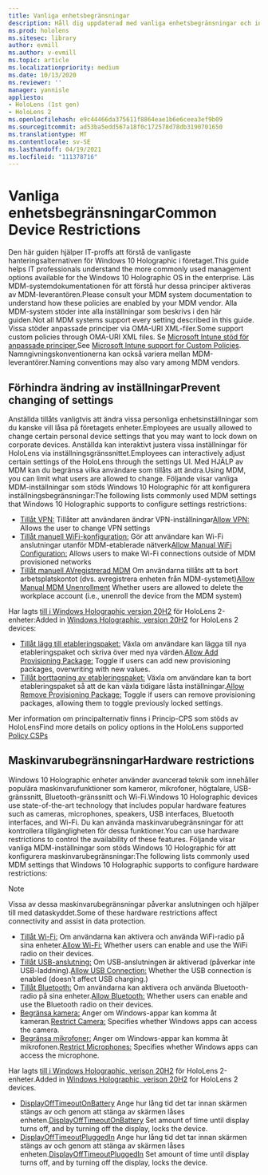 ```yaml
---
title: Vanliga enhetsbegränsningar
description: Håll dig uppdaterad med vanliga enhetsbegränsningar och inställningar för HoloLens Mixed Reality-enheten.
ms.prod: hololens
ms.sitesec: library
author: evmill
ms.author: v-evmill
ms.topic: article
ms.localizationpriority: medium
ms.date: 10/13/2020
ms.reviewer: ''
manager: yannisle
appliesto:
- HoloLens (1st gen)
- HoloLens 2
ms.openlocfilehash: e9c44466da375611f8864eae1b6e6ceea3ef9b09
ms.sourcegitcommit: ad53ba5edd567a18f0c172578d78db3190701650
ms.translationtype: MT
ms.contentlocale: sv-SE
ms.lasthandoff: 04/19/2021
ms.locfileid: "111378716"
---
```

# <a name="common-device-restrictions"></a><span data-ttu-id="846ce-103">Vanliga enhetsbegränsningar</span><span class="sxs-lookup"><span data-stu-id="846ce-103">Common Device Restrictions</span></span> 

<span data-ttu-id="846ce-104">Den här guiden hjälper IT-proffs att förstå de vanligaste hanteringsalternativen för Windows 10 Holographic i företaget.</span><span class="sxs-lookup"><span data-stu-id="846ce-104">This guide helps IT professionals understand the more commonly used management options available for the Windows 10 Holographic OS in the enterprise.</span></span> <span data-ttu-id="846ce-105">Läs MDM-systemdokumentationen för att förstå hur dessa principer aktiveras av MDM-leverantören.</span><span class="sxs-lookup"><span data-stu-id="846ce-105">Please consult your MDM system documentation to understand how these policies are enabled by your MDM vendor.</span></span> <span data-ttu-id="846ce-106">Alla MDM-system stöder inte alla inställningar som beskrivs i den här guiden.</span><span class="sxs-lookup"><span data-stu-id="846ce-106">Not all MDM systems support every setting described in this guide.</span></span> <span data-ttu-id="846ce-107">Vissa stöder anpassade principer via OMA-URI XML-filer.</span><span class="sxs-lookup"><span data-stu-id="846ce-107">Some support custom policies through OMA-URI XML files.</span></span> <span data-ttu-id="846ce-108">Se [Microsoft Intune stöd för anpassade principer.](https://docs.microsoft.com/mem/intune/configuration/custom-settings-windows-10)</span><span class="sxs-lookup"><span data-stu-id="846ce-108">See [Microsoft Intune support for Custom Policies](https://docs.microsoft.com/mem/intune/configuration/custom-settings-windows-10).</span></span> <span data-ttu-id="846ce-109">Namngivningskonventionerna kan också variera mellan MDM-leverantörer.</span><span class="sxs-lookup"><span data-stu-id="846ce-109">Naming conventions may also vary among MDM vendors.</span></span>

## <a name="prevent-changing-of-settings"></a><span data-ttu-id="846ce-110">Förhindra ändring av inställningar</span><span class="sxs-lookup"><span data-stu-id="846ce-110">Prevent changing of settings</span></span>
<span data-ttu-id="846ce-111">Anställda tillåts vanligtvis att ändra vissa personliga enhetsinställningar som du kanske vill låsa på företagets enheter.</span><span class="sxs-lookup"><span data-stu-id="846ce-111">Employees are usually allowed to change certain personal device settings that you may want to lock down on corporate devices.</span></span> <span data-ttu-id="846ce-112">Anställda kan interaktivt justera vissa inställningar för HoloLens via inställningsgränssnittet.</span><span class="sxs-lookup"><span data-stu-id="846ce-112">Employees can interactively adjust certain settings of the HoloLens through the settings UI.</span></span> <span data-ttu-id="846ce-113">Med HJÄLP av MDM kan du begränsa vilka användare som tillåts att ändra.</span><span class="sxs-lookup"><span data-stu-id="846ce-113">Using MDM, you can limit what users are allowed to change.</span></span> <span data-ttu-id="846ce-114">Följande visar vanliga MDM-inställningar som stöds Windows 10 Holographic för att konfigurera inställningsbegränsningar:</span><span class="sxs-lookup"><span data-stu-id="846ce-114">The following lists commonly used MDM settings that Windows 10 Holographic supports to configure settings restrictions:</span></span>
-   <span data-ttu-id="846ce-115">[Tillåt VPN:](https://docs.microsoft.com/windows/client-management/mdm/policy-csp-settings#settings-allowvpn) Tillåter att användaren ändrar VPN-inställningar</span><span class="sxs-lookup"><span data-stu-id="846ce-115">[Allow VPN:](https://docs.microsoft.com/windows/client-management/mdm/policy-csp-settings#settings-allowvpn) Allows the user to change VPN settings</span></span>
-   <span data-ttu-id="846ce-116">[Tillåt manuell WiFi-konfiguration:](https://docs.microsoft.com/windows/client-management/mdm/policy-csp-wifi#wifi-allowmanualwificonfiguration) Gör att användare kan Wi-Fi anslutningar utanför MDM-etablerade nätverk</span><span class="sxs-lookup"><span data-stu-id="846ce-116">[Allow Manual WiFi Configuration:](https://docs.microsoft.com/windows/client-management/mdm/policy-csp-wifi#wifi-allowmanualwificonfiguration) Allows users to make Wi-Fi connections outside of MDM provisioned networks</span></span>
-   <span data-ttu-id="846ce-117">[Tillåt manuell AVregistrerad MDM](https://docs.microsoft.com/windows/client-management/mdm/policy-csp-experience#experience-allowmanualmdmunenrollment) Om användarna tillåts att ta bort arbetsplatskontot (dvs. avregistrera enheten från MDM-systemet)</span><span class="sxs-lookup"><span data-stu-id="846ce-117">[Allow Manual MDM Unenrollment](https://docs.microsoft.com/windows/client-management/mdm/policy-csp-experience#experience-allowmanualmdmunenrollment) Whether users are allowed to delete the workplace account (i.e., unenroll the device from the MDM system)</span></span>

<span data-ttu-id="846ce-118">Har lagts [till i Windows Holographic version 20H2](hololens-release-notes.md#windows-holographic-version-20h2) för HoloLens 2-enheter:</span><span class="sxs-lookup"><span data-stu-id="846ce-118">Added in [Windows Holographic, version 20H2](hololens-release-notes.md#windows-holographic-version-20h2) for HoloLens 2 devices:</span></span>
- <span data-ttu-id="846ce-119">[Tillåt lägg till etableringspaket:](https://docs.microsoft.com/windows/client-management/mdm/policy-csp-security#security-allowaddprovisioningpackage) Växla om användare kan lägga till nya etableringspaket och skriva över med nya värden.</span><span class="sxs-lookup"><span data-stu-id="846ce-119">[Allow Add Provisioning Package:](https://docs.microsoft.com/windows/client-management/mdm/policy-csp-security#security-allowaddprovisioningpackage) Toggle if users can add new provisioning packages, overwriting with new values.</span></span>
- <span data-ttu-id="846ce-120">[Tillåt borttagning av etableringspaket:](https://docs.microsoft.com/windows/client-management/mdm/policy-csp-security#security-allowremoveprovisioningpackage) Växla om användare kan ta bort etableringspaket så att de kan växla tidigare låsta inställningar.</span><span class="sxs-lookup"><span data-stu-id="846ce-120">[Allow Remove Provisioning Package:](https://docs.microsoft.com/windows/client-management/mdm/policy-csp-security#security-allowremoveprovisioningpackage) Toggle if users can remove provisioning packages, allowing them to toggle previously locked settings.</span></span>

<span data-ttu-id="846ce-121">Mer information om principalternativ finns i [](https://docs.microsoft.com/windows/client-management/mdm/policy-csps-supported-by-hololens2) Princip-CPS som stöds av HoloLens</span><span class="sxs-lookup"><span data-stu-id="846ce-121">Find more details on policy options in the HoloLens supported [Policy CSPs](https://docs.microsoft.com/windows/client-management/mdm/policy-csps-supported-by-hololens2)</span></span>

## <a name="hardware-restrictions"></a><span data-ttu-id="846ce-122">Maskinvarubegränsningar</span><span class="sxs-lookup"><span data-stu-id="846ce-122">Hardware restrictions</span></span>
<span data-ttu-id="846ce-123">Windows 10 Holographic enheter använder avancerad teknik som innehåller populära maskinvarufunktioner som kameror, mikrofoner, högtalare, USB-gränssnitt, Bluetooth-gränssnitt och Wi-Fi.</span><span class="sxs-lookup"><span data-stu-id="846ce-123">Windows 10 Holographic devices use state-of-the-art technology that includes popular hardware features such as cameras, microphones, speakers, USB interfaces, Bluetooth interfaces, and Wi-Fi.</span></span> <span data-ttu-id="846ce-124">Du kan använda maskinvarubegränsningar för att kontrollera tillgängligheten för dessa funktioner.</span><span class="sxs-lookup"><span data-stu-id="846ce-124">You can use hardware restrictions to control the availability of these features.</span></span>
<span data-ttu-id="846ce-125">Följande visar vanliga MDM-inställningar som stöds Windows 10 Holographic för att konfigurera maskinvarubegränsningar:</span><span class="sxs-lookup"><span data-stu-id="846ce-125">The following lists commonly used MDM settings that Windows 10 Holographic supports to configure hardware restrictions:</span></span>

> [!NOTE]
> <span data-ttu-id="846ce-126">Vissa av dessa maskinvarubegränsningar påverkar anslutningen och hjälper till med dataskyddet.</span><span class="sxs-lookup"><span data-stu-id="846ce-126">Some of these hardware restrictions affect connectivity and assist in data protection.</span></span>

-   <span data-ttu-id="846ce-127">[Tillåt Wi-Fi:](https://docs.microsoft.com/windows/client-management/mdm/policy-csp-wifi#wifi-allowwifi) Om användarna kan aktivera och använda WiFi-radio på sina enheter.</span><span class="sxs-lookup"><span data-stu-id="846ce-127">[Allow Wi-Fi:](https://docs.microsoft.com/windows/client-management/mdm/policy-csp-wifi#wifi-allowwifi) Whether users can enable and use the WiFi radio on their devices.</span></span>
-   <span data-ttu-id="846ce-128">[Tillåt USB-anslutning:](https://docs.microsoft.com/windows/client-management/mdm/policy-csp-connectivity#connectivity-allowusbconnection) Om USB-anslutningen är aktiverad (påverkar inte USB-laddning).</span><span class="sxs-lookup"><span data-stu-id="846ce-128">[Allow USB Connection:](https://docs.microsoft.com/windows/client-management/mdm/policy-csp-connectivity#connectivity-allowusbconnection) Whether the USB connection is enabled (doesn’t affect USB charging.)</span></span>
-   <span data-ttu-id="846ce-129">[Tillåt Bluetooth:](https://docs.microsoft.com/windows/client-management/mdm/policy-csp-connectivity#connectivity-allowbluetooth) Om användarna kan aktivera och använda Bluetooth-radio på sina enheter.</span><span class="sxs-lookup"><span data-stu-id="846ce-129">[Allow Bluetooth:](https://docs.microsoft.com/windows/client-management/mdm/policy-csp-connectivity#connectivity-allowbluetooth) Whether users can enable and use the Bluetooth radio on their devices.</span></span>
-   <span data-ttu-id="846ce-130">[Begränsa kamera:](https://docs.microsoft.com/windows/client-management/mdm/policy-csp-privacy#privacy-letappsaccesscamera) Anger om Windows-appar kan komma åt kameran.</span><span class="sxs-lookup"><span data-stu-id="846ce-130">[Restrict Camera:](https://docs.microsoft.com/windows/client-management/mdm/policy-csp-privacy#privacy-letappsaccesscamera) Specifies whether Windows apps can access the camera.</span></span>
-   <span data-ttu-id="846ce-131">[Begränsa mikrofoner:](https://docs.microsoft.com/windows/client-management/mdm/policy-csp-privacy#privacy-letappsaccessmicrophone) Anger om Windows-appar kan komma åt mikrofonen.</span><span class="sxs-lookup"><span data-stu-id="846ce-131">[Restrict Microphones:](https://docs.microsoft.com/windows/client-management/mdm/policy-csp-privacy#privacy-letappsaccessmicrophone) Specifies whether Windows apps can access the microphone.</span></span>

<span data-ttu-id="846ce-132">Har lagts [till i Windows Holographic, verison 20H2](hololens-release-notes.md#windows-holographic-version-20h2) för HoloLens 2-enheter.</span><span class="sxs-lookup"><span data-stu-id="846ce-132">Added in [Windows Holographic, verison 20H2](hololens-release-notes.md#windows-holographic-version-20h2) for HoloLens 2 devices.</span></span> 
- <span data-ttu-id="846ce-133">[DisplayOffTimeoutOnBattery](https://docs.microsoft.com/windows/client-management/mdm/policy-csp-power#power-displayofftimeoutonbattery) Ange hur lång tid det tar innan skärmen stängs av och genom att stänga av skärmen låses enheten.</span><span class="sxs-lookup"><span data-stu-id="846ce-133">[DisplayOffTimeoutOnBattery](https://docs.microsoft.com/windows/client-management/mdm/policy-csp-power#power-displayofftimeoutonbattery) Set amount of time until display turns off, and by turning off the display, locks the device.</span></span> 
- <span data-ttu-id="846ce-134">[DisplayOffTimeoutPluggedIn](https://docs.microsoft.com/windows/client-management/mdm/policy-csp-power#power-displayofftimeoutpluggedin) Ange hur lång tid det tar innan skärmen stängs av och genom att stänga av skärmen låses enheten.</span><span class="sxs-lookup"><span data-stu-id="846ce-134">[DisplayOffTimeoutPluggedIn](https://docs.microsoft.com/windows/client-management/mdm/policy-csp-power#power-displayofftimeoutpluggedin) Set amount of time until display turns off, and by turning off the display, locks the device.</span></span> 
